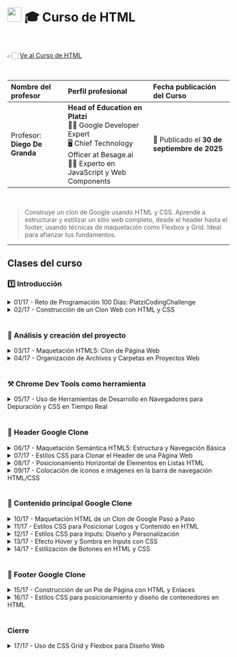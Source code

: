 
# <img width="32px" src="https://static.platzi.com/media/achievements/badge-practico-html-css-1-106665ee-bf4f-4301-8991-1fab9e54a73e.png"/> 🎓 Curso de HTML

  <br/>

  👉🏻 [Ve al Curso de HTML](https://platzi.com/cursos/html-practico)
  
  <br/>

  | Nombre del profesor | Perfil profesional | Fecha publicación del Curso |
  | :--- | :--- | :--- |
  | Profesor: **Diego De Granda** | **Head of Education en Platzi** <br/> 👨‍🏫 Google Developer Expert <br/> 🖥️ Chief Technology Officer at Besage.ai <br/> 👨‍💻 Experto en JavaScript y Web Components | 📅 Publicado el **30 de septiembre de 2025** |
  
  <br/>


> Construye un clon de Google usando HTML y CSS. Aprende a estructurar y estilizar un sitio web completo, desde el header hasta el footer, usando técnicas de maquetación como Flexbox y Grid. Ideal para afianzar tus fundamentos.

---

## Clases del curso

### 1️⃣ Introducción
<details>
  <summary>01/17 - Reto de Programación 100 Días: PlatziCodingChallenge</summary>
  <br/>
</details>

<details>
  <summary>02/17 - Construcción de un Clon Web con HTML y CSS</summary>
  <br/>
</details>
<br/>

### 🔎 Análisis y creación del proyecto
<details>
  <summary>03/17 - Maquetación HTML5: Clon de Página Web</summary>
  <br/>
</details>

<details>
  <summary>04/17 - Organización de Archivos y Carpetas en Proyectos Web</summary>
  <br/>
</details>
<br/>

### ⚒️ Chrome Dev Tools como herramienta
<details>
  <summary>05/17 - Uso de Herramientas de Desarrollo en Navegadores para Depuración y CSS en Tiempo Real</summary>
  <br/>
</details>
<br/>

### 🔖 Header Google Clone
<details>
  <summary>06/17 - Maquetación Semántica HTML5: Estructura y Navegación Básica</summary>
  <br/>
</details>

<details>
  <summary>07/17 - Estilos CSS para Clonar el Header de una Página Web</summary>
  <br/>
</details>

<details>
  <summary>08/17 - Posicionamiento Horizontal de Elementos en Listas HTML</summary>
  <br/>
</details>

<details>
  <summary>09/17 - Colocación de iconos e imágenes en la barra de navegación HTML/CSS</summary>
  <br/>
</details>
<br/>

### 📖 Contenido principal Google Clone
<details>
  <summary>10/17 - Maquetación HTML de un Clon de Google Paso a Paso</summary>
  <br/>
</details>

<details>
  <summary>11/17 - Estilos CSS para Posicionar Logos y Contenido en HTML</summary>
  <br/>
</details>

<details>
  <summary>12/17 - Estilos CSS para Inputs: Diseño y Personalización</summary>
  <br/>
</details>

<details>
  <summary>13/17 - Efecto Hover y Sombra en Inputs con CSS</summary>
  <br/>
</details>

<details>
  <summary>14/17 - Estilización de Botones en HTML y CSS</summary>
  <br/>
</details>
<br/>

### 📌 Footer Google Clone
<details>
  <summary>15/17 - Construcción de un Pie de Página con HTML y Enlaces</summary>
  <br/>
</details>

<details>
  <summary>16/17 - Estilos CSS para posicionamiento y diseño de contenedores en HTML</summary>
  <br/>
</details>
<br/>

### Cierre
<details>
  <summary>17/17 - Uso de CSS Grid y Flexbox para Diseño Web</summary>
  <br/>
</details>